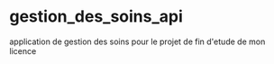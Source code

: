 # gestion_des_soins_api
application de gestion des soins pour le projet de fin d'etude de mon licence
